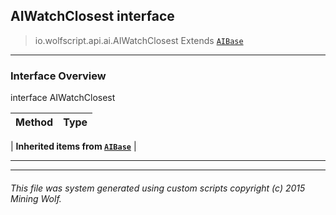 ## AIWatchClosest __interface__

>io.wolfscript.api.ai.AIWatchClosest
>Extends [`AIBase`](AIBase.md)

---

### Interface Overview

interface AIWatchClosest

Method | Type   
--- | :--- 
 |
__Inherited items from [`AIBase`](AIBase.md)__ |





---



---


###### This file was system generated using custom scripts copyright (c) 2015 Mining Wolf.
	

